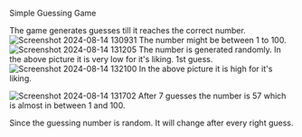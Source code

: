 Simple Guessing Game

The game generates guesses till it reaches the correct number.
![Screenshot 2024-08-14 130931](https://github.com/user-attachments/assets/1d482504-0fc5-4bfd-8616-4f648333c031)
The number might be between 1 to 100.
![Screenshot 2024-08-14 131205](https://github.com/user-attachments/assets/6be02176-6fb9-49d9-bcd8-f58c18f9ff39)
The number is generated randomly. In the above picture it is very low for it's liking. 1st guess.
![Screenshot 2024-08-14 132100](https://github.com/user-attachments/assets/859912a6-3e02-448c-9614-9966251a0579)
In the above picture it is high for it's liking.

![Screenshot 2024-08-14 131702](https://github.com/user-attachments/assets/62a156c8-c5d7-4256-adc0-1d201766cee9)
After 7 guesses the number is 57 which is almost in between 1 and 100.

Since the guessing number is random. It will change after every right guess.
